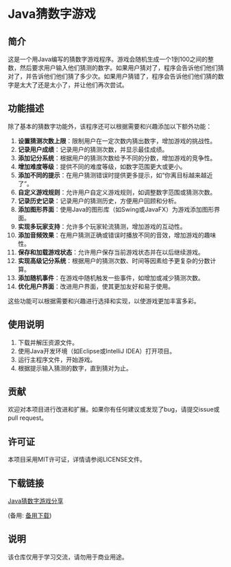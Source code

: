 # Java猜数字游戏

## 简介

这是一个用Java编写的猜数字游戏程序。游戏会随机生成一个1到100之间的整数，然后要求用户输入他们猜测的数字。如果用户猜对了，程序会告诉他们他们猜对了，并告诉他们他们猜了多少次。如果用户猜错了，程序会告诉他们他们猜的数字是太大了还是太小了，并让他们再次尝试。

## 功能描述

除了基本的猜数字功能外，该程序还可以根据需要和兴趣添加以下额外功能：

1. **设置猜测次数上限**：限制用户在一定次数内猜出数字，增加游戏的挑战性。
2. **记录用户成绩**：记录用户的猜测次数，并显示最佳成绩。
3. **添加记分系统**：根据用户的猜测次数给予不同的分数，增加游戏的竞争性。
4. **增加难度等级**：提供不同的难度等级，如数字范围更大或更小。
5. **添加不同的提示**：在用户猜测错误时提供更多提示，如“你离目标越来越近了”。
6. **自定义游戏规则**：允许用户自定义游戏规则，如调整数字范围或猜测次数。
7. **记录历史记录**：记录用户的猜测历史，方便用户回顾和分析。
8. **添加图形界面**：使用Java的图形库（如Swing或JavaFX）为游戏添加图形界面。
9. **实现多玩家支持**：允许多个玩家轮流猜测，增加游戏的互动性。
10. **添加音频效果**：在用户猜测正确或错误时播放不同的音效，增加游戏的趣味性。
11. **保存和加载游戏状态**：允许用户保存当前游戏状态并在以后继续游戏。
12. **实现高级记分系统**：根据用户的猜测次数、时间等因素给予更复杂的分数计算。
13. **添加随机事件**：在游戏中随机触发一些事件，如增加或减少猜测次数。
14. **优化用户界面**：改进用户界面，使其更加友好和易于使用。

这些功能可以根据需要和兴趣进行选择和实现，以使游戏更加丰富多彩。

## 使用说明

1. 下载并解压资源文件。
2. 使用Java开发环境（如Eclipse或IntelliJ IDEA）打开项目。
3. 运行主程序文件，开始游戏。
4. 根据提示输入猜测的数字，直到猜对为止。

## 贡献

欢迎对本项目进行改进和扩展。如果你有任何建议或发现了bug，请提交issue或pull request。

## 许可证

本项目采用MIT许可证，详情请参阅LICENSE文件。

## 下载链接
[Java猜数字游戏分享](https://pan.quark.cn/s/9ab747250778) 

(备用: [备用下载](https://pan.baidu.com/s/1wcPamKH9INsIXONhdI7adw?pwd=1234))

## 说明

该仓库仅用于学习交流，请勿用于商业用途。
